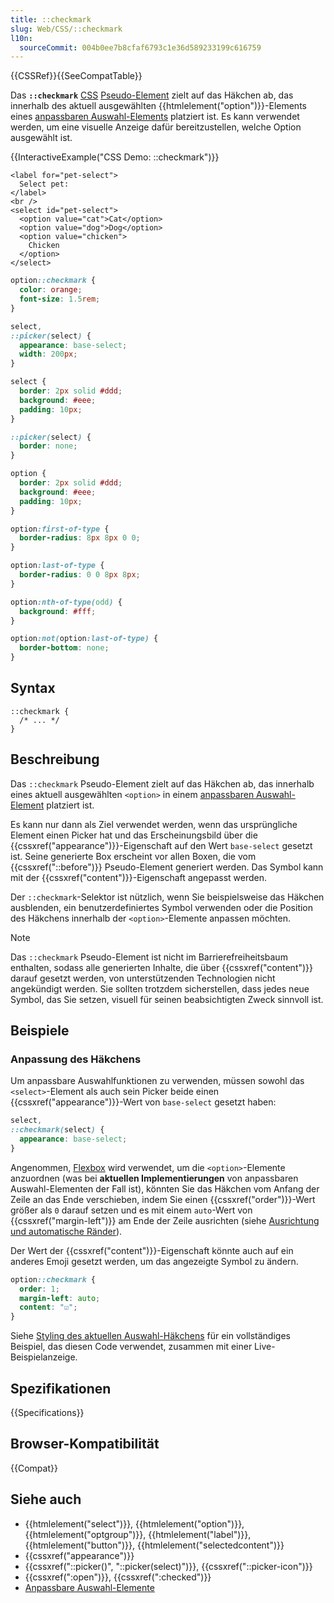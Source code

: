 ```yaml
---
title: ::checkmark
slug: Web/CSS/::checkmark
l10n:
  sourceCommit: 004b0ee7b8cfaf6793c1e36d589233199c616759
---
```


{{CSSRef}}{{SeeCompatTable}}

Das **`::checkmark`** [CSS](/de/docs/Web/CSS) [Pseudo-Element](/de/docs/Web/CSS/Pseudo-elements) zielt auf das Häkchen ab, das innerhalb des aktuell ausgewählten {{htmlelement("option")}}-Elements eines [anpassbaren Auswahl-Elements](/de/docs/Learn_web_development/Extensions/Forms/Customizable_select) platziert ist. Es kann verwendet werden, um eine visuelle Anzeige dafür bereitzustellen, welche Option ausgewählt ist.

{{InteractiveExample("CSS Demo: ::checkmark")}}

```html-nolint interactive-example
<label for="pet-select">
  Select pet:
</label>
<br />
<select id="pet-select">
  <option value="cat">Cat</option>
  <option value="dog">Dog</option>
  <option value="chicken">
    Chicken
  </option>
</select>
```

```css interactive-example
option::checkmark {
  color: orange;
  font-size: 1.5rem;
}

select,
::picker(select) {
  appearance: base-select;
  width: 200px;
}

select {
  border: 2px solid #ddd;
  background: #eee;
  padding: 10px;
}

::picker(select) {
  border: none;
}

option {
  border: 2px solid #ddd;
  background: #eee;
  padding: 10px;
}

option:first-of-type {
  border-radius: 8px 8px 0 0;
}

option:last-of-type {
  border-radius: 0 0 8px 8px;
}

option:nth-of-type(odd) {
  background: #fff;
}

option:not(option:last-of-type) {
  border-bottom: none;
}
```

## Syntax

```css-nolint
::checkmark {
  /* ... */
}
```

## Beschreibung

Das `::checkmark` Pseudo-Element zielt auf das Häkchen ab, das innerhalb eines aktuell ausgewählten `<option>` in einem [anpassbaren Auswahl-Element](/de/docs/Learn_web_development/Extensions/Forms/Customizable_select) platziert ist.

Es kann nur dann als Ziel verwendet werden, wenn das ursprüngliche Element einen Picker hat und das Erscheinungsbild über die {{cssxref("appearance")}}-Eigenschaft auf den Wert `base-select` gesetzt ist. Seine generierte Box erscheint vor allen Boxen, die vom {{cssxref("::before")}} Pseudo-Element generiert werden. Das Symbol kann mit der {{cssxref("content")}}-Eigenschaft angepasst werden.

Der `::checkmark`-Selektor ist nützlich, wenn Sie beispielsweise das Häkchen ausblenden, ein benutzerdefiniertes Symbol verwenden oder die Position des Häkchens innerhalb der `<option>`-Elemente anpassen möchten.

> [!NOTE]
> Das `::checkmark` Pseudo-Element ist nicht im Barrierefreiheitsbaum enthalten, sodass alle generierten Inhalte, die über {{cssxref("content")}} darauf gesetzt werden, von unterstützenden Technologien nicht angekündigt werden. Sie sollten trotzdem sicherstellen, dass jedes neue Symbol, das Sie setzen, visuell für seinen beabsichtigten Zweck sinnvoll ist.

## Beispiele

### Anpassung des Häkchens

Um anpassbare Auswahlfunktionen zu verwenden, müssen sowohl das `<select>`-Element als auch sein Picker beide einen {{cssxref("appearance")}}-Wert von `base-select` gesetzt haben:

```css
select,
::checkmark(select) {
  appearance: base-select;
}
```

Angenommen, [Flexbox](/de/docs/Web/CSS/CSS_flexible_box_layout) wird verwendet, um die `<option>`-Elemente anzuordnen (was bei **aktuellen Implementierungen** von anpassbaren Auswahl-Elementen der Fall ist), könnten Sie das Häkchen vom Anfang der Zeile an das Ende verschieben, indem Sie einen {{cssxref("order")}}-Wert größer als `0` darauf setzen und es mit einem `auto`-Wert von {{cssxref("margin-left")}} am Ende der Zeile ausrichten (siehe [Ausrichtung und automatische Ränder](/de/docs/Web/CSS/CSS_box_alignment/Box_alignment_in_flexbox#alignment_and_auto_margins)).

Der Wert der {{cssxref("content")}}-Eigenschaft könnte auch auf ein anderes Emoji gesetzt werden, um das angezeigte Symbol zu ändern.

```css
option::checkmark {
  order: 1;
  margin-left: auto;
  content: "☑️";
}
```

Siehe [Styling des aktuellen Auswahl-Häkchens](/de/docs/Learn_web_development/Extensions/Forms/Customizable_select#styling_the_current_selection_checkmark) für ein vollständiges Beispiel, das diesen Code verwendet, zusammen mit einer Live-Beispielanzeige.

## Spezifikationen

{{Specifications}}

## Browser-Kompatibilität

{{Compat}}

## Siehe auch

- {{htmlelement("select")}}, {{htmlelement("option")}}, {{htmlelement("optgroup")}}, {{htmlelement("label")}}, {{htmlelement("button")}}, {{htmlelement("selectedcontent")}}
- {{cssxref("appearance")}}
- {{cssxref("::picker()", "::picker(select)")}}, {{cssxref("::picker-icon")}}
- {{cssxref(":open")}}, {{cssxref(":checked")}}
- [Anpassbare Auswahl-Elemente](/de/docs/Learn_web_development/Extensions/Forms/Customizable_select)
